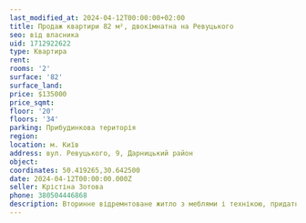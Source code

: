 ```yaml
---
last_modified_at: 2024-04-12T00:00:00+02:00
title: Продаж квартири 82 м², двокімнатна на Ревуцького
seo: від власника
uid: 1712922622
type: Квартира
rent:
rooms: '2'
surface: '82'
surface_land:
price: $135000
price_sqmt:
floor: '20'
floors: '34'
parking: Прибудинкова територія
region:
location: м. Київ
address: вул. Ревуцького, 9, Дарницький район
object:
coordinates: 50.419265,30.642500
date: 2024-04-12T00:00:00.000Z
seller: Крістіна Зотова
phone: 380504446868
description: Вторинне відремнтоване житло з меблями і технікою, придатне і готове для проживання
---
```

